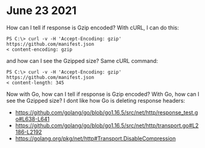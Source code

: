 # June 23 2021

How can I tell if response is Gzip encoded? With cURL, I can do this:

~~~
PS C:\> curl -v -H 'Accept-Encoding: gzip' https://github.com/manifest.json
< content-encoding: gzip
~~~

and how can I see the Gzipped size? Same cURL command:

~~~
PS C:\> curl -v -H 'Accept-Encoding: gzip' https://github.com/manifest.json
< content-length: 345
~~~

Now with Go, how can I tell if response is Gzip encoded? With Go, how can I see
the Gzipped size? I dont like how Go is deleting response headers:

- <https://github.com/golang/go/blob/go1.16.5/src/net/http/response_test.go#L638-L641>
- https://github.com/golang/go/blob/go1.16.5/src/net/http/transport.go#L2186-L2192
- https://golang.org/pkg/net/http#Transport.DisableCompression
